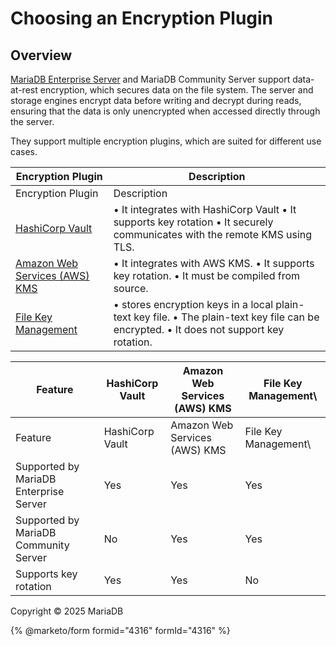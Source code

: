 # Choosing an Encryption Plugin

##

## Overview

[MariaDB Enterprise Server](https://github.com/mariadb-corporation/docs-release-notes/blob/test/en/mariadb-enterprise-server/README.md) and MariaDB Community Server support data-at-rest encryption, which secures data on the file system. The server and storage engines encrypt data before writing and decrypt during reads, ensuring that the data is only unencrypted when accessed directly through the server.

They support multiple encryption plugins, which are suited for different use cases.

| Encryption Plugin                                                                                                                                                                                                                                                                                                                   | Description                                                                                                                              |
| ----------------------------------------------------------------------------------------------------------------------------------------------------------------------------------------------------------------------------------------------------------------------------------------------------------------------------------- | ---------------------------------------------------------------------------------------------------------------------------------------- |
| Encryption Plugin                                                                                                                                                                                                                                                                                                                   | Description                                                                                                                              |
| [HashiCorp Vault](https://github.com/mariadb-corporation/docs-release-notes/blob/test/mariadb-enterprise-server-release-notes/mariadb-enterprise-server-differences/mariadb-enterprise-server-data-at-rest-encryption/encryption-plugins/hashicorp-vault-understanding-the-hashicorp-vault-encryption-plugin/README.md)             | • It integrates with HashiCorp Vault • It supports key rotation • It securely communicates with the remote KMS using TLS.                |
| [Amazon Web Services (AWS) KMS](amazon-web-services-aws-kms-understanding-the-amazon-web-services-aws-kms-e.md)                                                                                                                                                                                                                     | • It integrates with AWS KMS. • It supports key rotation. • It must be compiled from source.                                             |
| [File Key Management](https://github.com/mariadb-corporation/docs-release-notes/blob/test/mariadb-enterprise-server-release-notes/mariadb-enterprise-server-differences/mariadb-enterprise-server-data-at-rest-encryption/encryption-plugins/file-key-management-understanding-the-file-key-management-encryption-plugin/README.md) | • stores encryption keys in a local plain-text key file. • The plain-text key file can be encrypted. • It does not support key rotation. |

| Feature                                | HashiCorp Vault | Amazon Web Services (AWS) KMS | File Key Management\\ |
| -------------------------------------- | --------------- | ----------------------------- | --------------------- |
| Feature                                | HashiCorp Vault | Amazon Web Services (AWS) KMS | File Key Management\\ |
| Supported by MariaDB Enterprise Server | Yes             | Yes                           | Yes                   |
| Supported by MariaDB Community Server  | No              | Yes                           | Yes                   |
| Supports key rotation                  | Yes             | Yes                           | No                    |

Copyright © 2025 MariaDB

{% @marketo/form formid="4316" formId="4316" %}
